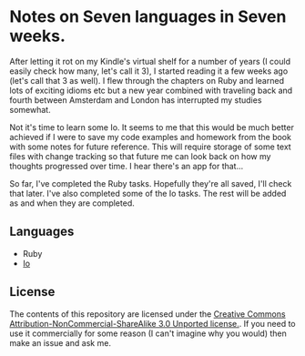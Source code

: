 # Notes on Seven languages in Seven weeks.

After letting it rot on my Kindle's virtual shelf for a number of years (I could easily check how many, let's call it 3), I started reading it a few weeks ago (let's call that 3 as well). I flew through the chapters on Ruby and learned lots of exciting idioms etc but a new year combined with traveling back and fourth between Amsterdam and London has interrupted my studies somewhat.

Not it's time to learn some Io. It seems to me that this would be much better achieved if I were to save my code examples and homework from the book with some notes for future reference. This will require storage of some text files with change tracking so that future me can look back on how my thoughts progressed over time. I hear there's an app for that...

So far, I've completed the Ruby tasks. Hopefully they're all saved, I'll check that later. I've also completed some of the Io tasks. The rest will be added as and when they are completed.

## Languages
+ Ruby
+ [Io](/Io/notes.md)

## License


The contents of this repository are licensed under the [Creative Commons Attribution-NonCommercial-ShareAlike 3.0 Unported license.](http://creativecommons.org/licenses/by-nc-sa/3.0/legalcode). If you need to use it commercially for some reason (I can't imagine why you would) then make an issue and ask me.
